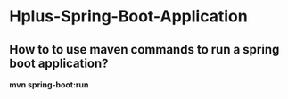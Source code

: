 # Hplus-Spring-Boot-Application

## How to to use maven commands to run a spring boot application?
   
   **mvn spring-boot:run**